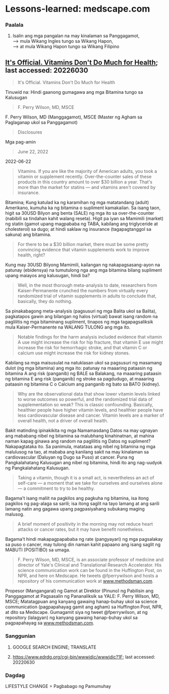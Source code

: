 # Lessons-learned: medscape.com　

### Paalala
1) Isalin ang mga pangalan na may kinalaman sa Panggagamot,<br/>
--> mula Wikang Ingles tungo sa Wikang Hapon,<br/>
--> at mula Wikang Hapon tungo sa Wikang Filipino

## [It's Official. Vitamins Don't Do Much for Health](https://www.medscape.com/viewarticle/975852?src=mkm_ret_220629_mscpmrk_icymi-ous_int&uac=169845BZ&impID=4375646&faf=1); last accessed: 20226030

> It's Official. Vitamins Don't Do Much for Health

Tinuwid na: Hindi gaanong gumagawa ang mga Bitamina tungo sa Kalusugan

> F. Perry Wilson, MD, MSCE

F. Perry Wilson, MD (Manggagamot), MSCE (Master ng Agham sa Paglaganap ukol sa Panggagamot)

> Disclosures

Mga pag-amin

> June 22, 2022 

2022-06-22

> Vitamins. If you are like the majority of American adults, you took a vitamin or supplement recently. Over-the-counter sales of these products in this country amount to over $30 billion a year. That's more than the market for statins — and vitamins aren't covered by insurance.

Bitamina; Kung katulad ka ng karamihan ng mga matatandang (adult) Amerikano, kumuha ka ng bitamina o supliment kamakailan. Sa isang taon, higit sa 30USD Bilyon ang benta (SALE) ng mga ito sa over-the-counter (nabibili sa tindahan kahit walang reseta). Higit pa iyan sa Mamimili (market) ng statin (gamot upang magpababa ng TABA, kabilang ang triglyceride at cholesterol) sa dugo; at hindi saklaw ng insurance (tagapagtanggol sa sakuna) ang bitamina.

> For there to be a $30 billion market, there must be some pretty convincing evidence that vitamin supplements work to improve health, right?

Kung may 30USD Bilyong Mamimili, kailangan ng nakapagsasang-ayon na patunay (ebidensya) na tumutulong nga ang mga bitamina bilang supliment upang maiayos ang kalusugan, hindi ba?

> Well, in the most thorough meta-analysis to date, researchers from Kaiser-Permanente crunched the numbers from virtually every randomized trial of vitamin supplements in adults to conclude that, basically, they do nothing.

Sa pinakabagong meta-analysis (pagsusuri ng mga Balita ukol sa Balita), pagkatapos gawin ang bilangan ng halos (virtual) bawat isang random na paglilitis ng mga bitaminang supliment, tinapos ng mga tagapagsaliksik mula Kaiser-Permanente na WALANG TULONG ang mga ito.

> Notable findings for the harm analysis included evidence that vitamin A use might increase the risk for hip fracture, that vitamin E use might increase the risk for hemorrhagic stroke, and that vitamin C or calcium use might increase the risk for kidney stones.

Kabilang sa mga maisusulat na natuklasan ukol sa pagsusuri ng masamang dulot (ng mga bitamina) ang mga ito: patunay na maaaring pataasin ng bitamina A ang risk (panganib) ng BALE sa Balakang, na maaaring pataasin ng bitamina E ang risk (panganib) ng stroke sa pagdudugo, at maaaring pataasin ng bitamina C o Calcium ang panganib ng bato sa BATO (kidney).

> Why are the observational data that show lower vitamin levels linked to worse outcomes so powerful, and the randomized trial data of supplementation so weak? This is classic confounding. Basically, healthier people have higher vitamin levels, and healthier people have less cardiovascular disease and cancer. Vitamin levels are a marker of overall health, not a driver of overall health.

Bakit matinding ipinakikita ng mga Namamasdang Datos na may ugnayan ang mababang nibel ng bitamina sa malubhang kinahinatnan, at mahina naman kapag ginawa ang random na paglilitis ng Datos ng supliment? Nakapagtataka ito. Sa panimula, matataas ang nibel ng bitamina ng mga malulusog na tao, at mababa ang kanilang sakit na may kinalaman sa cardiovascular (Daluyan ng Dugo sa Puso) at cancer. Puna ng Pangkalahatang Kalusugan ang nibel ng bitamina, hindi ito ang nag-uudyok ng Pangkalahatang Kalusugan.

> Taking a vitamin, though it is a small act, is nevertheless an act of self-care — a moment that we take for ourselves and ourselves alone — a commitment to try to be healthy. 

Bagama't isang maliit na pagkilos ang pagkuha ng bitamina, isa itong pagkilos ng pag-alaga sa sarili; isa itong saglit na tayo lamang at ang sarili lamang natin ang gagawa upang pagpasiyahang subukang maging malusog.

> A brief moment of positivity in the morning may not reduce heart attacks or cancer rates, but it may have benefit nonetheless.

Bagama't hindi makapagpapababa ng rate (pangyayari) ng mga pagsalakay sa puso o cancer, may tulong din naman kahit papaano ang isang saglit ng MABUTI (POSITIBO) sa umaga. 

> F. Perry Wilson, MD, MSCE, is an associate professor of medicine and director of Yale's Clinical and Translational Research Accelerator. His science communication work can be found in the Huffington Post, on NPR, and here on Medscape. He tweets @fperrywilson and hosts a repository of his communication work at www.methodsman.com.

Propesor (Mangangaral) ng Gamot at Direktor (Pinuno) ng Pabilisin ang Panggagamot at Pagsasalin ng Pananaliksik sa YALE: F. Perry Wilson, MD, MSCE; Matatagpuan ang kanyang gawaing hanap-buhay ukol sa science communication (pagpapahayag gamit ang agham) sa Huffington Post, NPR, at dito sa Medscape. Gumagamit siya ng tweet @fperrywilson, at ng repository (lalagyan) ng kanyang gawaing hanap-buhay ukol sa pagpapahayag sa www.methodsman.com.

### Sanggunian
1) GOOGLE SEARCH ENGINE; TRANSLATE

2) https://www.edrdg.org/cgi-bin/wwwjdic/wwwjdic?1F; last accessed: 20220630

### Dagdag

LIFESTYLE CHANGE = Pagbabago ng Pamumuhay
